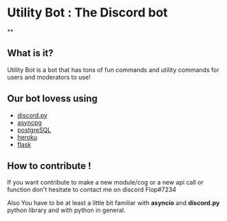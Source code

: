 # Utility Bot : The Discord bot
**

## What is it?
Utility Bot is a bot that has tons of fun commands and utility commands for users and moderators to use!


## Our bot lovess using

- [discord.py](https://github.com/Rapptz/discord.py)
- [asyncpg](https://github.com/MagicStack/asyncpg)
- [postgreSQL](https://www.postgresql.org/)
- [heroku](https://dashboard.heroku.com/)
- [flask](https://github.com/pallets/flask)

## How to contribute !

If you want contribute to make a new module/cog or a new api call or function don't hesitate to contact me on discord
Flop#7234 

Also You have to be at least a little bit familiar with **asyncio** and **discord.py** python library 
and with python in general.
